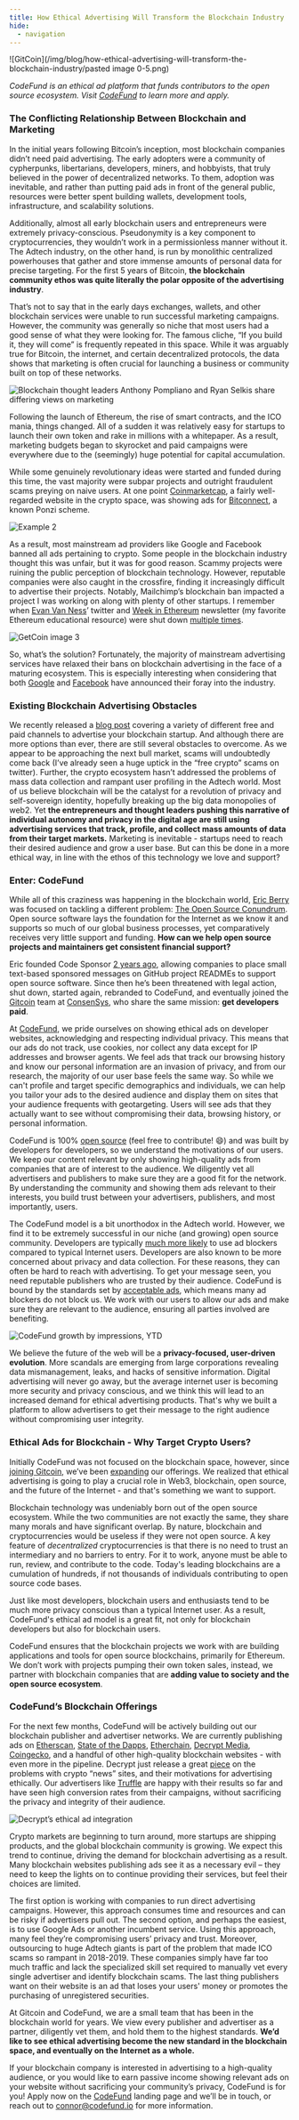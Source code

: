 ```yaml
---
title: How Ethical Advertising Will Transform the Blockchain Industry
hide:
  - navigation
---
```


![GitCoin](/img/blog/how-ethical-advertising-will-transform-the-blockchain-industry/pasted image 0-5.png)

*CodeFund is an ethical ad platform that funds contributors to the open source ecosystem. Visit [CodeFund](https://codefund.io/) to learn more and apply.*

### The Conflicting Relationship Between Blockchain and Marketing
In the initial years following Bitcoin’s inception, most blockchain companies didn’t need paid advertising. The early adopters were a community of cypherpunks, libertarians, developers, miners, and hobbyists, that truly believed in the power of decentralized networks. To them, adoption was inevitable, and rather than putting paid ads in front of the general public, resources were better spent building wallets, development tools, infrastructure, and scalability solutions.

Additionally, almost all early blockchain users and entrepreneurs were extremely privacy-conscious. Pseudonymity is a key component to cryptocurrencies, they wouldn’t work in a permissionless manner without it. The Adtech industry, on the other hand, is run by monolithic centralized powerhouses that gather and store immense amounts of personal data for precise targeting. For the first 5 years of Bitcoin, **the blockchain community ethos was quite literally the polar opposite of the advertising industry**.

That’s not to say that in the early days exchanges, wallets, and other blockchain services were unable to run successful marketing campaigns. However, the community was generally so niche that most users had a good sense of what they were looking for. The famous cliche, “If you build it, they will come” is frequently repeated in this space. While it was arguably true for Bitcoin, the internet, and certain decentralized protocols, the data shows that marketing is often crucial for launching a business or community built on top of these networks.



![Blockchain thought leaders Anthony Pompliano and Ryan Selkis share differing views on marketing](/img/blog/how-ethical-advertising-will-transform-the-blockchain-industry/getcoin-image-1.jpg "Blockchain thought leaders Anthony Pompliano and Ryan Selkis share differing views on marketing")

Following the launch of Ethereum, the rise of smart contracts, and the ICO mania, things changed. All of a sudden it was relatively easy for startups to launch their own token and rake in millions with a whitepaper. As a result, marketing budgets began to skyrocket and paid campaigns were everywhere due to the (seemingly) huge potential for capital accumulation.

While some genuinely revolutionary ideas were started and funded during this time, the vast majority were subpar projects and outright fraudulent scams preying on naive users. At one point [Coinmarketcap](https://coinmarketcap.com/), a fairly well-regarded website in the crypto space, was showing ads for [Bitconnect](https://en.wikipedia.org/wiki/Bitconnect), a known Ponzi scheme.

![Example 2](/img/blog/how-ethical-advertising-will-transform-the-blockchain-industry/getcoin-image-2.jpg)

As a result, most mainstream ad providers like Google and Facebook banned all ads pertaining to crypto. Some people in the blockchain industry thought this was unfair, but it was for good reason. Scammy projects were ruining the public perception of blockchain technology. However, reputable companies were also caught in the crossfire, finding it increasingly difficult to advertise their projects. Notably, Mailchimp’s blockchain ban impacted a project I was working on along with plenty of other startups. I remember when [Evan Van Ness](https://twitter.com/evan_van_ness)’ twitter and [Week in Ethereum](https://www.weekinethereum.com/) newsletter (my favorite Ethereum educational resource) were shut down [multiple times](https://cointelegraph.com/news/breaking-mailchimp-reportedly-shuts-down-accounts-related-to-crypto-prices-drop).

![GetCoin image 3](/img/blog/how-ethical-advertising-will-transform-the-blockchain-industry/getcoin-image-3.jpg)

So, what’s the solution? Fortunately, the majority of mainstream advertising services have relaxed their bans on blockchain advertising in the face of a maturing ecosystem. This is especially interesting when considering that both [Google](https://www.bloomberg.com/news/articles/2018-03-21/google-is-said-to-work-on-its-own-blockchain-related-technology) and [Facebook](https://libra.org) have announced their foray into the industry.

### Existing Blockchain Advertising Obstacles

We recently released a [blog post](https://codefund.io/blog/how-to-advertise-your-startup-blockchain-project) covering a variety of different free and paid channels to advertise your blockchain startup. And although there are more options than ever, there are still several obstacles to overcome. As we appear to be approaching the next bull market, scams will undoubtedly come back (I’ve already seen a huge uptick in the “free crypto” scams on twitter). Further, the crypto ecosystem hasn’t addressed the problems of mass data collection and rampant user profiling in the Adtech world. Most of us believe blockchain will be the catalyst for a revolution of privacy and self-sovereign identity, hopefully breaking up the big data monopolies of web2. Yet **the entrepreneurs and thought leaders pushing this narrative of individual autonomy and privacy in the digital age are still using advertising services that track, profile, and collect mass amounts of data from their target markets.** Marketing is inevitable - startups need to reach their desired audience and grow a user base. But can this be done in a more ethical way, in line with the ethos of this technology we love and support?

### Enter: CodeFund

While all of this craziness was happening in the blockchain world, [Eric Berry](https://twitter.com/coderberry) was focused on tackling a different problem: [The Open Source Conundrum](https://codefund.io/blog/the-open-source-conundrum-how-do-we-keep-the-lights-on). Open source software lays the foundation for the Internet as we know it and supports so much of our global business processes, yet comparatively receives very little support and funding. **How can we help open source projects and maintainers get consistent financial support?**

Eric founded Code Sponsor [2 years ago](https://changelog.com/founderstalk/56), allowing companies to place small text-based sponsored messages on GitHub project READMEs to support open source software. Since then he’s been threatened with legal action, shut down, started again, rebranded to CodeFund, and eventually joined the [Gitcoin](https://gitcoin.co/) team at [ConsenSys](https://consensys.net/), who share the same mission: **get developers paid**.

At [CodeFund](https://codefund.io/), we pride ourselves on showing ethical ads on developer websites, acknowledging and respecting individual privacy. This means that our ads do not track, use cookies, nor collect any data except for IP addresses and browser agents. We feel ads that track our browsing history and know our personal information are an invasion of privacy, and from our research, the majority of our user base feels the same way. So while we can't profile and target specific demographics and individuals, we can help you tailor your ads to the desired audience and display them on sites that your audience frequents with geotargeting. Users will see ads that they actually want to see without compromising their data, browsing history, or personal information.

CodeFund is 100% [open source](https://github.com/gitcoinco/code_fund_ads) (feel free to contribute! 😄) and was built by developers for developers, so we understand the motivations of our users. We keep our content relevant by only showing high-quality ads from companies that are of interest to the audience. We diligently vet all advertisers and publishers to make sure they are a good fit for the network. By understanding the community and showing them ads relevant to their interests, you build trust between your advertisers, publishers, and most importantly, users.

The CodeFund model is a bit unorthodox in the Adtech world. However, we find it to be extremely successful in our niche (and growing) open source community. Developers are typically [much more likely](https://www.stackoverflowbusiness.com/engagement/resources/the-state-of-developer-engagement-2018) to use ad blockers compared to typical Internet users. Developers are also known to be more concerned about privacy and data collection. For these reasons, they can often be hard to reach with advertising. To get your message seen, you need reputable publishers who are trusted by their audience. CodeFund is bound by the standards set by [acceptable ads](https://acceptableads.com/en/about/criteria), which means many ad blockers do not block us. We work with our users to allow our ads and make sure they are relevant to the audience, ensuring all parties involved are benefiting.

![CodeFund growth by impressions, YTD](/img/blog/how-ethical-advertising-will-transform-the-blockchain-industry/getcoin-image-4.jpg "CodeFund growth by impressions, YTD")

We believe the future of the web will be a **privacy-focused, user-driven evolution**. More scandals are emerging from large corporations revealing data mismanagement, leaks, and hacks of sensitive information. Digital advertising will never go away, but the average internet user is becoming more security and privacy conscious, and we think this will lead to an increased demand for ethical advertising products. That's why we built a platform to allow advertisers to get their message to the right audience without compromising user integrity.

### Ethical Ads for Blockchain - Why Target Crypto Users?

Initially CodeFund was not focused on the blockchain space, however, since [joining Gitcoin](https://medium.com/codefund/code-sponsor-joins-gitcoin-b7d35966b93d), we’ve been [expanding](https://medium.com/gitcoin/codefund-ads-on-etherscan-fae1a3d35b51) our offerings. We realized that ethical advertising is going to play a crucial role in Web3, blockchain, open source, and the future of the Internet - and that's something we want to support.

Blockchain technology was undeniably born out of the open source ecosystem. While the two communities are not exactly the same, they share many morals and have significant overlap. By nature, blockchain and cryptocurrencies would be useless if they were not open source. A key feature of *decentralized* cryptocurrencies is that there is no need to trust an intermediary and no barriers to entry. For it to work, anyone must be able to run, review, and contribute to the code. Today's leading blockchains are a cumulation of hundreds, if not thousands of individuals contributing to open source code bases.

Just like most developers, blockchain users and enthusiasts tend to be much more privacy conscious than a typical Internet user. As a result, CodeFund's ethical ad model is a great fit, not only for blockchain developers but also for blockchain users.

CodeFund ensures that the blockchain projects we work with are building applications and tools for open source blockchains, primarily for Ethereum. We don’t work with projects pumping their own token sales, instead, we partner with blockchain companies that are **adding value to society and the open source ecosystem**.

### CodeFund’s Blockchain Offerings

For the next few months, CodeFund will be actively building out our blockchain publisher and advertiser networks. We are currently publishing ads on [Etherscan](https://etherscan.io/), [State of the Dapps](https://www.stateofthedapps.com/), [Etherchain](https://www.etherchain.org/), [Decrypt Media](https://decrypt.co/), [Coingecko](https://www.coingecko.com/), and a handful of other high-quality blockchain websites - with even more in the pipeline. Decrypt just release a great [piece](https://wp.me/p9ZACC-1Vv) on the problems with crypto “news” sites, and their motivations for advertising ethically. Our advertisers like [Truffle](https://www.trufflesuite.com/) are happy with their results so far and have seen high conversion rates from their campaigns, without sacrificing the privacy and integrity of their audience.

![Decrypt’s ethical ad integration](/img/blog/how-ethical-advertising-will-transform-the-blockchain-industry/getcoin-image-5.jpg "Decrypt’s ethical ad integration")

Crypto markets are beginning to turn around, more startups are shipping products, and the global blockchain community is growing. We expect this trend to continue, driving the demand for blockchain advertising as a result. Many blockchain websites publishing ads see it as a necessary evil – they need to keep the lights on to continue providing their services, but feel their choices are limited.

The first option is working with companies to run direct advertising campaigns. However, this approach consumes time and resources and can be risky if advertisers pull out. The second option, and perhaps the easiest, is to use Google Ads or another incumbent service. Using this approach, many feel they’re compromising users’ privacy and trust. Moreover, outsourcing to huge Adtech giants is part of the problem that made ICO scams so rampant in 2018-2019. These companies simply have far too much traffic and lack the specialized skill set required to manually vet every single advertiser and identify blockchain scams. The last thing publishers want on their website is an ad that loses your users' money or promotes the purchasing of unregistered securities.

At Gitcoin and CodeFund, we are a small team that has been in the blockchain world for years. We view every publisher and advertiser as a partner, diligently vet them, and hold them to the highest standards. **We’d like to see ethical advertising become the new standard in the blockchain space, and eventually on the Internet as a whole.**

If your blockchain company is interested in advertising to a high-quality audience, or you would like to earn passive income showing relevant ads on your website without sacrificing your community’s privacy, CodeFund is for you! Apply now on the [CodeFund](https://codefund.io/) landing page and we’ll be in touch, or reach out to [connor@codefund.io](mailto:connor@codefund.io) for more information.
